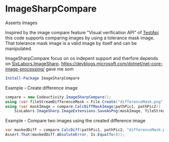 # ImageSharpCompare

Asserts Images

Inspired by the image compare feature "Visual verification API" of [TestApi](https://blogs.msdn.microsoft.com/ivo_manolov/2009/04/20/introduction-to-testapi-part-3-visual-verification-apis/) this code supports comparing images by using a tolerance mask image. That tolerance mask image is a valid image by itself and can be manipulated.

ImageSharpCompare focus on os indepent support and therfore depends on  [SixLabors.ImageSharp](https://github.com/SixLabors/ImageSharp). https://devblogs.microsoft.com/dotnet/net-core-image-processing/ gave me som 

```PowerShell
Install-Package ImageSharpCompare
```

Example - Create difference image

```csharp
compare = new Codeuctivity.ImageSharpCompare();
using (var fileStreamDifferenceMask = File.Create("differenceMask.png"))
using (var maskImage = compare.CalcDiffMaskImage(pathPic1, pathPic2))
    SixLabors.ImageSharp.ImageExtensions.SaveAsPng(maskImage, fileStreamDifferenceMask);
```

Example - Compare two images using the created difference image

```csharp
var maskedDiff = compare.CalcDiff(pathPic1, pathPic2, "differenceMask.png");
Assert.That(maskedDiff.AbsoluteError, Is.EqualTo(0));
```
